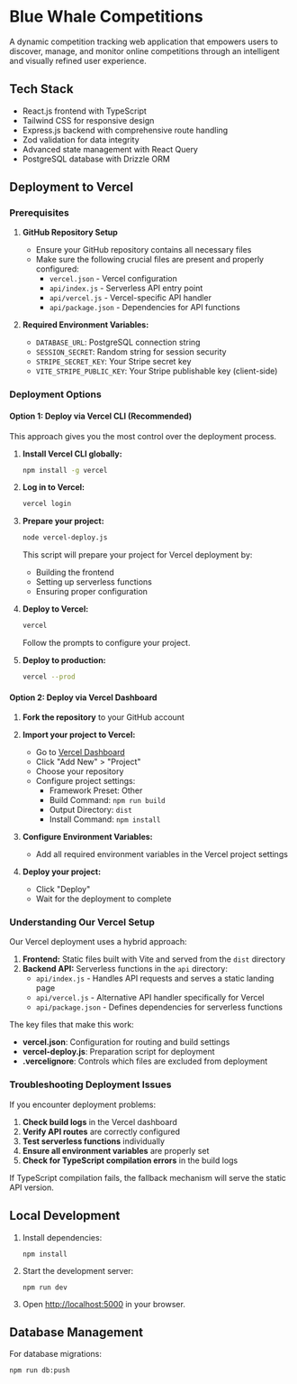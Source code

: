 # Blue Whale Competitions

A dynamic competition tracking web application that empowers users to discover, manage, and monitor online competitions through an intelligent and visually refined user experience.

## Tech Stack

- React.js frontend with TypeScript
- Tailwind CSS for responsive design
- Express.js backend with comprehensive route handling
- Zod validation for data integrity
- Advanced state management with React Query
- PostgreSQL database with Drizzle ORM

## Deployment to Vercel

### Prerequisites

1. **GitHub Repository Setup**
   - Ensure your GitHub repository contains all necessary files
   - Make sure the following crucial files are present and properly configured:
     - `vercel.json` - Vercel configuration
     - `api/index.js` - Serverless API entry point
     - `api/vercel.js` - Vercel-specific API handler
     - `api/package.json` - Dependencies for API functions

2. **Required Environment Variables:**
   - `DATABASE_URL`: PostgreSQL connection string
   - `SESSION_SECRET`: Random string for session security
   - `STRIPE_SECRET_KEY`: Your Stripe secret key
   - `VITE_STRIPE_PUBLIC_KEY`: Your Stripe publishable key (client-side)

### Deployment Options

#### Option 1: Deploy via Vercel CLI (Recommended)

This approach gives you the most control over the deployment process.

1. **Install Vercel CLI globally:**
   ```bash
   npm install -g vercel
   ```

2. **Log in to Vercel:**
   ```bash
   vercel login
   ```

3. **Prepare your project:**
   ```bash
   node vercel-deploy.js
   ```
   This script will prepare your project for Vercel deployment by:
   - Building the frontend
   - Setting up serverless functions
   - Ensuring proper configuration

4. **Deploy to Vercel:**
   ```bash
   vercel
   ```
   Follow the prompts to configure your project.

5. **Deploy to production:**
   ```bash
   vercel --prod
   ```

#### Option 2: Deploy via Vercel Dashboard

1. **Fork the repository** to your GitHub account

2. **Import your project to Vercel:**
   - Go to [Vercel Dashboard](https://vercel.com/dashboard)
   - Click "Add New" > "Project"
   - Choose your repository
   - Configure project settings:
     - Framework Preset: Other
     - Build Command: `npm run build`
     - Output Directory: `dist`
     - Install Command: `npm install`

3. **Configure Environment Variables:**
   - Add all required environment variables in the Vercel project settings

4. **Deploy your project:**
   - Click "Deploy"
   - Wait for the deployment to complete

### Understanding Our Vercel Setup

Our Vercel deployment uses a hybrid approach:

1. **Frontend:** Static files built with Vite and served from the `dist` directory
2. **Backend API:** Serverless functions in the `api` directory:
   - `api/index.js` - Handles API requests and serves a static landing page
   - `api/vercel.js` - Alternative API handler specifically for Vercel
   - `api/package.json` - Defines dependencies for serverless functions

The key files that make this work:

- **vercel.json**: Configuration for routing and build settings
- **vercel-deploy.js**: Preparation script for deployment
- **.vercelignore**: Controls which files are excluded from deployment

### Troubleshooting Deployment Issues

If you encounter deployment problems:

1. **Check build logs** in the Vercel dashboard
2. **Verify API routes** are correctly configured
3. **Test serverless functions** individually
4. **Ensure all environment variables** are properly set
5. **Check for TypeScript compilation errors** in the build logs

If TypeScript compilation fails, the fallback mechanism will serve the static API version.

## Local Development

1. Install dependencies:
   ```
   npm install
   ```

2. Start the development server:
   ```
   npm run dev
   ```

3. Open [http://localhost:5000](http://localhost:5000) in your browser.

## Database Management

For database migrations:
```
npm run db:push
```